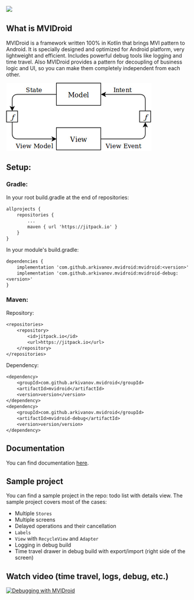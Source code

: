 [![](https://jitpack.io/v/arkivanov/MVIDroid.svg)](https://jitpack.io/#arkivanov/MVIDroid)

## What is MVIDroid

MVIDroid is a framework written 100% in Kotlin that brings MVI pattern
to Android. It is specially designed and optimized for Android platform,
very lightweight and efficient. Includes powerful debug tools like
logging and time travel. Also MVIDroid provides a pattern for decoupling
of business logic and UI, so you can make them completely independent
from each other.

![MVI](docs/media/mvi.jpg)

## Setup:

### Gradle:

In your root build.gradle at the end of repositories:
```
allprojects {
    repositories {
        ...
        maven { url 'https://jitpack.io' }
    }
}
```

In your module's build.gradle:
```
dependencies {
    implementation 'com.github.arkivanov.mvidroid:mvidroid:<version>'
    implementation 'com.github.arkivanov.mvidroid:mvidroid-debug:<version>'
}
```

### Maven:

Repository:
```
<repositories>
    <repository>
        <id>jitpack.io</id>
        <url>https://jitpack.io</url>
    </repository>
</repositories>
```

Dependency:
```
<dependency>
    <groupId>com.github.arkivanov.mvidroid</groupId>
    <artifactId>mvidroid</artifactId>
    <version>version</version>
</dependency>
<dependency>
    <groupId>com.github.arkivanov.mvidroid</groupId>
    <artifactId>mvidroid-debug</artifactId>
    <version>version/version>
</dependency>
```

## Documentation

You can find documentation [here](docs/index.md).

## Sample project

You can find a sample project in the repo: todo list with details view.
The sample project covers most of the cases:
- Multiple `Stores`
- Multiple screens
- Delayed operations and their cancellation
- `Labels`
- `View` with `RecycleView` and `Adapter`
- Logging in debug build
- Time travel drawer in debug build with export/import (right side of the screen)

## Watch video (time travel, logs, debug, etc.)
[![Debugging with MVIDroid](https://img.youtube.com/vi/_bbxR503-u0/0.jpg)](https://youtu.be/_bbxR503-u0)
